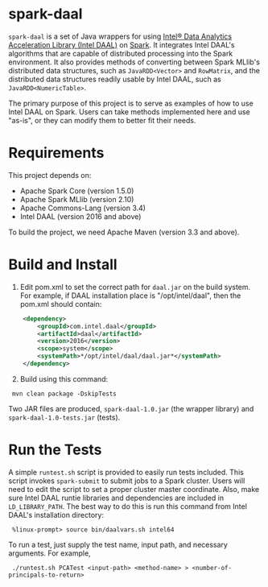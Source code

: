 spark-daal
==========

`spark-daal` is a set of Java wrappers for using [Intel&reg; Data Analytics Acceleration
Library (Intel DAAL)](https://software.intel.com/intel-daal) on
[Spark](http://spark.apache.org). It integrates Intel DAAL's algorithms that are
capable of distributed processing into the Spark environment. It also provides
methods of converting between Spark MLlib's distributed data structures, such as
`JavaRDD<Vector>` and `RowMatrix`, and the distributed data structures readily
usable by Intel DAAL, such as `JavaRDD<NumericTable>`.

The primary purpose of this project is to serve as examples of how to use Intel
DAAL on Spark. Users can take methods implemented here and use "as-is", or they
can modify them to better fit their needs.


Requirements
============

This project depends on:

* Apache Spark Core (version 1.5.0)
* Apache Spark MLlib (version 2.10)
* Apache Commons-Lang (version 3.4)
* Intel DAAL (version 2016 and above)

To build the project, we need Apache Maven (version 3.3 and above). 

Build and Install
=================

1. Edit pom.xml to set the correct path for `daal.jar` on the build system. For
   example, if DAAL installation place is "/opt/intel/daal", then the pom.xml
   should contain:

```xml
    <dependency>
  		<groupId>com.intel.daal</groupId>
  		<artifactId>daal</artifactId>
  		<version>2016</version>
  		<scope>system</scope>
  		<systemPath>*/opt/intel/daal/daal.jar*</systemPath>
  	</dependency>
 ```

2. Build using this command:

```
 mvn clean package -DskipTests
```

Two JAR files are produced, `spark-daal-1.0.jar` (the wrapper library) and
`spark-daal-1.0-tests.jar` (tests). 

Run the Tests
=============

A simple `runtest.sh` script is provided to easily run tests included. This
script invokes `spark-submit` to submit jobs to a Spark cluster. Users will need
to edit the script to set a proper cluster master coordinate. Also, make sure
Intel DAAL runtie libraries and dependencies are included in `LD_LIBRARY_PATH`.
The best way to do this is run this command from Intel DAAL's installation
directory:

```
 %linux-prompt> source bin/daalvars.sh intel64
```

To run a test, just supply the test name, input path, and necessary arguments.
For example,

```
 ./runtest.sh PCATest <input-path> <method-name> > <number-of-principals-to-return>
```
